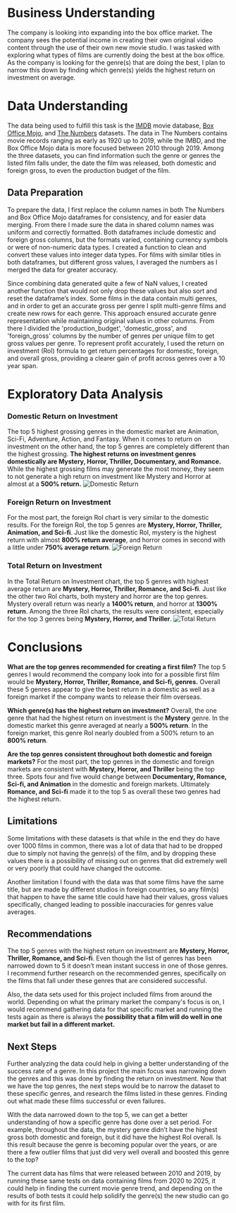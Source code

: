 # Business Understanding
The company is looking into expanding into the box office market. The company sees the potential income in creating their own original video content through the use of their own new movie studio. I was tasked with exploring what types of films are currently doing the best at the box office. As the company is looking for the genre(s) that are doing the best, I plan to narrow this down by finding which genre(s) yields the highest return on investment on average.

# Data Understanding
The data being used to fulfill this task is the [IMDB](https://www.imdb.com/) movie database, [Box Office Mojo](https://www.boxofficemojo.com/), and [The Numbers](https://www.the-numbers.com/) datasets. The data in The Numbers contains movie records ranging as early as 1920 up to 2019, while the IMBD, and the Box Office Mojo data is more focused between 2010 through 2019. Among the three datasets, you can find information such the genre or genres the listed film falls under, the date the film was released, both domestic and foreign gross, to even the production budget of the film.

## Data Preparation
To prepare the data, I first replace the column names in both The Numbers and Box Office Mojo dataframes for consistency, and for easier data merging. From there I made sure the data in shared column names was uniform and correctly formatted. Both dataframes include domestic and foreign gross columns, but the formats varied, containing currency symbols or were of non-numeric data types. I created a function to clean and convert these values into integer data types. For films with similar titles in both dataframes, but different gross values, I averaged the numbers as I merged the data for greater accuracy.

Since combining data generated quite a few of NaN values, I created another function that would not only drop these values but also sort and reset the dataframe’s index. Some films in the data contain multi genres, and in order to get an accurate gross per genre I split multi-genre films and create new rows for each genre. This approach ensured accurate genre representation while maintaining original values in other columns. From there I divided the 'production_budget', 'domestic_gross', and 'foreign_gross' columns by the number of genres per unique film to get gross values per genre. To represent profit accurately, I used the return on investment (RoI) formula to get return percentages for domestic, foreign, and overall gross, providing a clearer gain of profit across genres over a 10 year span.

# Exploratory Data Analysis
### Domestic Return on Investment
The top 5 highest grossing genres in the domestic market are Animation, Sci-Fi, Adventure, Action, and Fantasy. When it comes to return on investment on the other hand, the top 5 genres are completely different than the highest grossing. **The highest returns on investment genres domestically are Mystery, Horror, Thriller, Documentary, and Romance.** While the highest grossing films may generate the most money, they seem to not generate a high return on investment like Mystery and Horror at almost at a **500% return.**
![Domestic Return](images/domestic_return.jpeg)

### Foreign Return on Investment
For the most part, the foreign RoI chart is very similar to the domestic results. For the foreign RoI, the top 5 genres are **Mystery, Horror, Thriller, Animation, and Sci-fi**. Just like the domestic RoI, mystery is the highest return with almost **800% return average**, and horror comes in second with a little under **750% average return**.
![Foreign Return](images/foreign_return.jpeg)

### Total Return on Investment
In the Total Return on Investment chart, the top 5 genres with highest average return are **Mystery, Horror, Thriller, Romance, and Sci-fi**. Just like the other two RoI charts, both mystery and horror are the top genres. Mystery overall return was nearly a **1400% return**, and horror at **1300% return**. Among the three RoI charts, the results were consistent, especially for the top 3 genres being **Mystery, Horror, and Thriller**.
![Total Return](images/total_return.jpeg)

# Conclusions
**What are the top genres recommended for creating a first film?**
The top 5 genres I would recommend the company look into for a possible first film would be **Mystery, Horror, Thriller, Romance, and Sci-fi, genres.** Overall these 5 genres appear to give the best return in a domestic as well as a foreign market if the company wants to release their film overseas.

**Which genre(s) has the highest return on investment?**
Overall, the one genre that had the highest return on investment is the **Mystery** genre. In the domestic market this genre averaged at nearly a **500% return**. In the foreign market, this genre RoI nearly doubled from a 500% return to an **800% return**.

**Are the top genres consistent throughout both domestic and foreign markets?**
For the most part, the top genres in the domestic and foreign markets are consistent with **Mystery, Horror, and Thriller** being the top three. Spots four and five would change between **Documentary, Romance, Sci-fi, and Animation** in the domestic and foreign markets. Ultimately **Romance, and Sci-fi** made it to the top 5 as overall these two genres had the highest return.

## Limitations
Some limitations with these datasets is that while in the end they do have over 1000 films in common, there was a lot of data that had to be dropped due to simply not having the genre(s) of the film, and by dropping these values there is a possibility of missing out on genres that did extremely well or very poorly that could have changed the outcome. 

Another limitation I found with the data was that some films have the same title, but are made by different studios in foreign countries, so any film(s) that happen to have the same title could have had their values, gross values specifically, changed leading to possible inaccuracies for genres value averages.

## Recommendations
The top 5 genres with the highest return on investment are **Mystery, Horror, Thriller, Romance, and Sci-fi**. Even though the list of genres has been narrowed down to 5 it doesn’t mean instant success in one of those genres. I recommend further research on the recommended genres, specifically on the films that fall under these genres that are considered successful. 

Also, the data sets used for this project included films from around the world. Depending on what the primary market the company's focus is on, I would recommend gathering data for that specific market and running the tests again as there is always the **possibility that a film will do well in one market but fail in a different market.**

## Next Steps
Further analyzing the data could help in giving a better understanding of the success rate of a genre. In this project the main focus was narrowing down the genres and this was done by finding the return on investment. Now that we have the top genres, the next steps would be to narrow the dataset to these specific genres, and research the films listed in these genres. Finding out what made these films successful or even failures.

With the data narrowed down to the top 5, we can get a better understanding of how a specific genre has done over a set period. For example, throughout the data, the mystery genre didn’t have the highest gross both domestic and foreign, but it did have the highest RoI overall. Is this result because the genre is becoming popular over the years, or are there a few outlier films that just did very well overall and boosted this genre to the top?

The current data has films that were released between 2010 and 2019, by running these same tests on data containing films from 2020 to 2025, it could help in finding the current movie genre trend, and depending on the results of both tests it could help solidify the genre(s) the new studio can go with for its first film.
